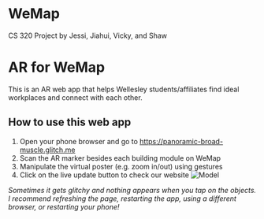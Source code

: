 # WeMap
CS 320 Project by Jessi, Jiahui, Vicky, and Shaw

# AR for WeMap

This is an AR web app that helps Wellesley students/affiliates find ideal workplaces and connect with each other.

## How to use this web app

1. Open your phone browser and go to https://panoramic-broad-muscle.glitch.me 
2. Scan the AR marker besides each building module on WeMap
3. Manipulate the virtual poster (e.g. zoom in/out) using gestures
4. Click on the live update button to check our website
![Model](https://github.com/Zhihan-VickyXu/WeMap/issues/1#issue-1691626132)

_Sometimes it gets glitchy and nothing appears when you tap on the objects. I recommend refreshing the page, restarting the app, using a different browser, or restarting your phone!_
